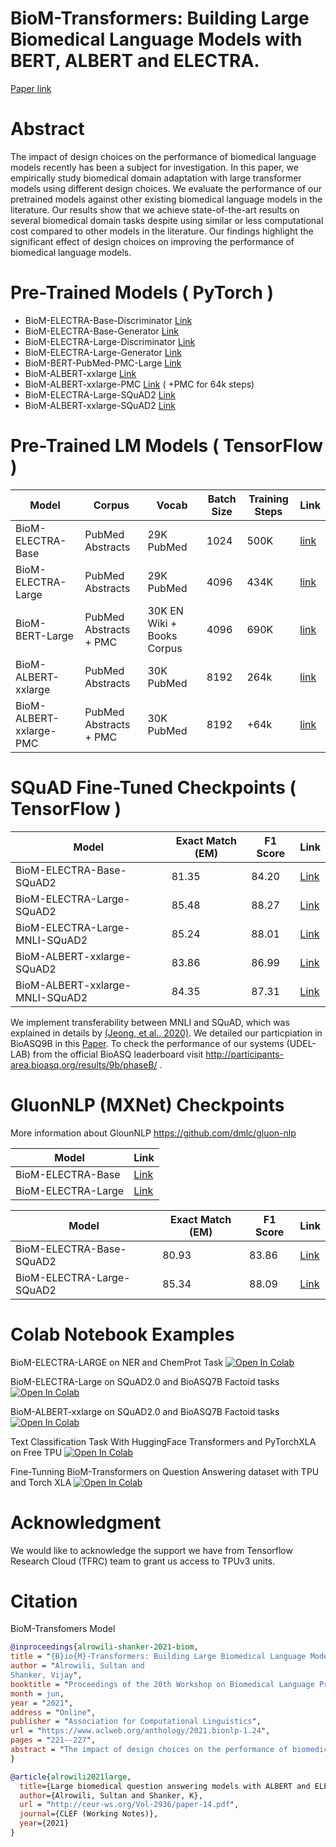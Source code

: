 # BioM-Transformers: Building Large Biomedical Language Models with BERT, ALBERT and ELECTRA. 

[Paper link](https://www.aclweb.org/anthology/2021.bionlp-1.24)

# Abstract

The impact of design choices on the performance
of biomedical language models recently
has been a subject for investigation. In
this paper, we empirically study biomedical
domain adaptation with large transformer models
using different design choices. We evaluate
the performance of our pretrained models
against other existing biomedical language
models in the literature. Our results show that
we achieve state-of-the-art results on several
biomedical domain tasks despite using similar
or less computational cost compared to other
models in the literature. Our findings highlight
the significant effect of design choices on
improving the performance of biomedical language
models.

# Pre-Trained Models ( PyTorch )

- BioM-ELECTRA-Base-Discriminator [Link](https://huggingface.co/sultan/BioM-ELECTRA-Base-Discriminator)
- BioM-ELECTRA-Base-Generator [Link](https://huggingface.co/sultan/BioM-ELECTRA-Base-Generator)
- BioM-ELECTRA-Large-Discriminator [Link](https://huggingface.co/sultan/BioM-ELECTRA-Large-Discriminator)
- BioM-ELECTRA-Large-Generator [Link](https://huggingface.co/sultan/BioM-ELECTRA-Large-Generator)
- BioM-BERT-PubMed-PMC-Large [Link](sultan/BioM-BERT-PubMed-PMC-Large)
- BioM-ALBERT-xxlarge [Link](https://huggingface.co/sultan/BioM-ALBERT-xxlarge)
- BioM-ALBERT-xxlarge-PMC [Link](https://huggingface.co/sultan/BioM-ALBERT-xxlarge-PMC) ( +PMC for 64k steps)
- BioM-ELECTRA-Large-SQuAD2 [Link](https://huggingface.co/sultan/BioM-ELECTRA-Large-SQuAD2)
- BioM-ALBERT-xxlarge-SQuAD2 [Link](https://huggingface.co/sultan/BioM-ALBERT-xxlarge-SQuAD2)


# Pre-Trained LM Models ( TensorFlow )
| Model | Corpus | Vocab | Batch Size | Training Steps | Link |
| --- | --- | --- | --- | ---  | --- |
| BioM-ELECTRA-Base | PubMed Abstracts | 29K PubMed  | 1024 | 500K |  [link](https://drive.google.com/file/d/1-DOBjAim8MHqWSoBPLOv6InYHvdXg6Ru/view?usp=sharing) |
| BioM-ELECTRA-Large | PubMed Abstracts | 29K PubMed  | 4096 | 434K |  [link](https://drive.google.com/file/d/1-60kzBf7X8Y5XiZPdNIQHql82zpOYEnE/view?usp=sharing) |
| BioM-BERT-Large | PubMed Abstracts + PMC | 30K EN Wiki + Books Corpus  | 4096 | 690K |  [link](https://drive.google.com/file/d/1-FxVP98uIPgBNamojahPiRBcyhoKVAwS/view?usp=sharing) 
| BioM-ALBERT-xxlarge | PubMed Abstracts | 30K PubMed | 8192 | 264k | [link](https://drive.google.com/file/d/1-ARTcFGuEj8X9FEUK8adCslsSHTCoPVR/view?usp=sharing) |
| BioM-ALBERT-xxlarge-PMC | PubMed Abstracts + PMC |30K  PubMed  | 8192 | +64k | [link](https://drive.google.com/file/d/1-8oS2Gv97wUFJE52YsCFCORk2ZX8KZNU/view?usp=sharing) |




# SQuAD Fine-Tuned Checkpoints ( TensorFlow )
| Model | Exact Match (EM) | F1 Score  |  Link |
| --- | --- | --- |--- |
| BioM-ELECTRA-Base-SQuAD2 |  81.35 | 84.20 |[Link](https://drive.google.com/file/d/1z0mNdYGVeg7NTBR7SZJvt3oZwLBwi7C4/view?usp=sharing)
| BioM-ELECTRA-Large-SQuAD2 | 85.48 | 88.27 | [Link](https://drive.google.com/file/d/1-KvvN-0tjkMmxCRbRGiuO5ln5KBjJ47e/view?usp=sharing)
| BioM-ELECTRA-Large-MNLI-SQuAD2 | 85.24 | 88.01 | [Link](https://drive.google.com/file/d/18bW62OWAAwH4Gyo1htwresD3RDSfBFeO/view?usp=sharing)
| BioM-ALBERT-xxlarge-SQuAD2 |  83.86 | 86.99 |[Link](https://drive.google.com/file/d/1-HHLPXIyPm_fXTNQ-CxnoSiDUx8KwkgP/view?usp=sharing/)
| BioM-ALBERT-xxlarge-MNLI-SQuAD2 |  84.35 | 87.31 | [Link](https://drive.google.com/file/d/1-G793O1JtFPAgQTJIg_nUG4Z_Q8Zt4Gw/view?usp=sharing)

We implement transferability between MNLI and SQuAD, which was explained in details by [(Jeong, et al., 2020)](https://arxiv.org/abs/2007.00217). We detailed our particpiation in BioASQ9B in this [Paper](http://ceur-ws.org/Vol-2936/paper-14.pdf). To check the performance of our systems (UDEL-LAB) from the official BioASQ leaderboard visit http://participants-area.bioasq.org/results/9b/phaseB/ .

# GluonNLP (MXNet) Checkpoints

More information about GlounNLP https://github.com/dmlc/gluon-nlp

| Model |  Link |
| --- | --- |
| BioM-ELECTRA-Base | [Link](https://drive.google.com/file/d/1kebW-CfKw31UkhpLP53h8UuLqzaIqpWl/view?usp=sharing)
| BioM-ELECTRA-Large |  [Link](https://drive.google.com/file/d/1u49i9H8fAh1m5DGTZwBZBaI-iQTLwB6b/view?usp=sharing)


| Model | Exact Match (EM) | F1 Score  | Link |
| --- | --- | --- |--- |
| BioM-ELECTRA-Base-SQuAD2 | 80.93 | 83.86 | [Link](https://drive.google.com/file/d/1XFEtCucddN66461ggdHfxCuevBhy1tCk/view?usp=sharing)
| BioM-ELECTRA-Large-SQuAD2 | 85.34 | 88.09 | [Link](https://drive.google.com/file/d/1EUlGKhsn8vpCzv3DXx1ckl8MX9_GpY2_/view?usp=sharing)



# Colab Notebook Examples


BioM-ELECTRA-LARGE on NER and ChemProt Task [![Open In Colab][COLAB]](https://colab.research.google.com/github/salrowili/BioM-Transformers/blob/main/examples/Example_of_NER_and_ChemProt_Task_on_TPU.ipynb)

BioM-ELECTRA-Large on SQuAD2.0 and BioASQ7B Factoid tasks [![Open In Colab][COLAB]](https://colab.research.google.com/github/salrowili/BioM-Transformers/blob/main/examples/Example_of_SQuAD2_0_and_BioASQ7B_tasks_with_BioM_ELECTRA_Large_on_TPU.ipynb)

BioM-ALBERT-xxlarge on SQuAD2.0 and BioASQ7B Factoid tasks [![Open In Colab][COLAB]](https://colab.research.google.com/github/salrowili/BioM-Transformers/blob/main/examples/Example_of_SQuAD2_0_and_BioASQ7B_tasks_with_BioM_ALBERT_xxlarge_on_TPU.ipynb)

Text Classification Task With HuggingFace Transformers and PyTorchXLA on Free TPU [![Open In Colab][COLAB]](https://colab.research.google.com/github/salrowili/BioM-Transformers/blob/main/examples/Fine_Tuning_Biomedical_Models_on_Text_Classification_Task_With_HuggingFace_Transformers_and_PyTorch_XLA.ipynb)

Fine-Tunning BioM-Transformers on Question Answering dataset with TPU and Torch XLA [![Open In Colab][COLAB]](https://github.com/salrowili/BioM-Transformers/blob/main/examples/Fine_Tuning_BioM_Transformers_on_SQuAD_on_TPU_with_PyTorch_XLA.ipynb)

# Acknowledgment

We would like to acknowledge the support we have from Tensorflow Research Cloud (TFRC) team to grant us access to TPUv3 units.


# Citation

BioM-Transfomers Model

```bibtex
@inproceedings{alrowili-shanker-2021-biom,
title = "{B}io{M}-Transformers: Building Large Biomedical Language Models with {BERT}, {ALBERT} and {ELECTRA}",
author = "Alrowili, Sultan and
Shanker, Vijay",
booktitle = "Proceedings of the 20th Workshop on Biomedical Language Processing",
month = jun,
year = "2021",
address = "Online",
publisher = "Association for Computational Linguistics",
url = "https://www.aclweb.org/anthology/2021.bionlp-1.24",
pages = "221--227",
abstract = "The impact of design choices on the performance of biomedical language models recently has been a subject for investigation. In this paper, we empirically study biomedical domain adaptation with large transformer models using different design choices. We evaluate the performance of our pretrained models against other existing biomedical language models in the literature. Our results show that we achieve state-of-the-art results on several biomedical domain tasks despite using similar or less computational cost compared to other models in the literature. Our findings highlight the significant effect of design choices on improving the performance of biomedical language models.",
}
```

```bibtex
@article{alrowili2021large,
  title={Large biomedical question answering models with ALBERT and ELECTRA},
  author={Alrowili, Sultan and Shanker, K},
  url = "http://ceur-ws.org/Vol-2936/paper-14.pdf",
  journal={CLEF (Working Notes)},
  year={2021}
}
```
[COLAB]: https://colab.research.google.com/assets/colab-badge.svg
